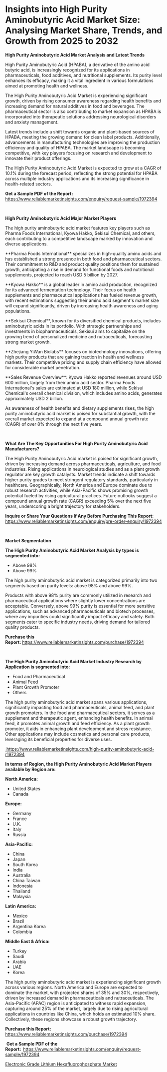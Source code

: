 <p><h1>Insights into High Purity Aminobutyric Acid Market Size: Analysing Market Share, Trends, and Growth from 2025 to 2032</h1></p><p><strong>High Purity Aminobutyric Acid Market Analysis and Latest Trends</strong></p>
<p><p>High Purity Aminobutyric Acid (HPABA), a derivative of the amino acid butyric acid, is increasingly recognized for its applications in pharmaceuticals, food additives, and nutritional supplements. Its purity level enhances its efficacy, making it a vital ingredient in various formulations aimed at promoting health and wellness.</p><p>The High Purity Aminobutyric Acid Market is experiencing significant growth, driven by rising consumer awareness regarding health benefits and increasing demand for natural additives in food and beverages. The pharmaceutical sector is also contributing to market expansion as HPABA is incorporated into therapeutic solutions addressing neurological disorders and anxiety management. </p><p>Latest trends include a shift towards organic and plant-based sources of HPABA, meeting the growing demand for clean label products. Additionally, advancements in manufacturing technologies are improving the production efficiency and quality of HPABA. The market landscape is becoming competitive, with key players focusing on research and development to innovate their product offerings.</p><p>The High Purity Aminobutyric Acid Market is expected to grow at a CAGR of 10.1% during the forecast period, reflecting the strong potential for HPABA across multiple industry applications and its increasing significance in health-related sectors.</p></p>
<p><strong>Get a Sample PDF of the Report:&nbsp;</strong> <a href="https://www.reliablemarketinsights.com/enquiry/request-sample/1972394?utm_campaign=3011&utm_medium=2&utm_source=Github&utm_content=ia&utm_term=03042025&utm_id=high-purity-aminobutyric-acid">https://www.reliablemarketinsights.com/enquiry/request-sample/1972394</a></p>
<p>&nbsp;</p>
<p><strong>High Purity Aminobutyric Acid Major Market Players</strong></p>
<p><p>The high purity aminobutyric acid market features key players such as Pharma Foods International, Kyowa Hakko, Sekisui Chemical, and others, each contributing to a competitive landscape marked by innovation and diverse applications.</p><p>**Pharma Foods International** specializes in high-quality amino acids and has established a strong presence in both food and pharmaceutical sectors. Their commitment to R&D and product quality positions them for sustained growth, anticipating a rise in demand for functional foods and nutritional supplements, projected to reach USD 5 billion by 2027.</p><p>**Kyowa Hakko** is a global leader in amino acid production, recognized for its advanced fermentation technology. Their focus on health supplements and pharmaceutical applications has fueled revenue growth, with recent estimations suggesting their amino acid segment's market size will expand significantly, driven by increasing health awareness and aging populations.</p><p>**Sekisui Chemical**, known for its diversified chemical products, includes aminobutyric acids in its portfolio. With strategic partnerships and investments in biopharmaceuticals, Sekisui aims to capitalize on the growing trend of personalized medicine and nutraceuticals, forecasting strong market growth.</p><p>**Zhejiang YiWan Biolabs** focuses on biotechnology innovations, offering high purity products that are gaining traction in health and wellness markets. Their competitive pricing and supply chain efficiency have allowed for considerable market penetration.</p><p>**Sales Revenue Overview**: Kyowa Hakko reported revenues around USD 600 million, largely from their amino acid sector. Pharma Foods International's sales are estimated at USD 180 million, while Sekisui Chemical's overall chemical division, which includes amino acids, generates approximately USD 2 billion.</p><p>As awareness of health benefits and dietary supplements rises, the high purity aminobutyric acid market is poised for substantial growth, with the overall market expected to expand at a compound annual growth rate (CAGR) of over 8% through the next five years.</p></p>
<p>&nbsp;</p>
<p><strong>What Are The Key Opportunities For High Purity Aminobutyric Acid Manufacturers?</strong></p>
<p><p>The High Purity Aminobutyric Acid market is poised for significant growth, driven by increasing demand across pharmaceuticals, agriculture, and food industries. Rising applications in neurological studies and as a plant growth regulator are key growth catalysts. Market trends indicate a shift towards higher purity grades to meet stringent regulatory standards, particularly in healthcare. Geographically, North America and Europe dominate due to robust research activities, while Asia-Pacific shows promising growth potential fueled by rising agricultural practices. Future outlooks suggest a compound annual growth rate (CAGR) exceeding 5% over the next five years, underscoring a bright trajectory for stakeholders.</p></p>
<p><strong>Inquire or Share Your Questions If Any Before Purchasing This Report:</strong> <a href="https://www.reliablemarketinsights.com/enquiry/pre-order-enquiry/1972394?utm_campaign=3011&utm_medium=2&utm_source=Github&utm_content=ia&utm_term=03042025&utm_id=high-purity-aminobutyric-acid">https://www.reliablemarketinsights.com/enquiry/pre-order-enquiry/1972394</a></p>
<p>&nbsp;</p>
<p><strong>Market Segmentation</strong></p>
<p><strong>The High Purity Aminobutyric Acid Market Analysis by types is segmented into:</strong></p>
<p><ul><li>Above 98%</li><li>Above 99%</li></ul></p>
<p><p>The high purity aminobutyric acid market is categorized primarily into two segments based on purity levels: above 98% and above 99%. </p><p>Products with above 98% purity are commonly utilized in research and pharmaceutical applications where slightly lower concentrations are acceptable. Conversely, above 99% purity is essential for more sensitive applications, such as advanced pharmaceuticals and biotech processes, where any impurities could significantly impact efficacy and safety. Both segments cater to specific industry needs, driving demand for tailored quality products.</p></p>
<p><strong>Purchase this Report:&nbsp;</strong><a href="https://www.reliablemarketinsights.com/purchase/1972394?utm_campaign=3011&utm_medium=2&utm_source=Github&utm_content=ia&utm_term=03042025&utm_id=high-purity-aminobutyric-acid">https://www.reliablemarketinsights.com/purchase/1972394</a></p>
<p>&nbsp;</p>
<p><strong>The High Purity Aminobutyric Acid Market Industry Research by Application is segmented into:</strong></p>
<p><ul><li>Food and Pharmaceutical</li><li>Animal Feed</li><li>Plant Growth Promoter</li><li>Others</li></ul></p>
<p><p>The high purity aminobutyric acid market spans various applications, significantly impacting food and pharmaceuticals, animal feed, and plant growth promoters. In the food and pharmaceutical sectors, it serves as a supplement and therapeutic agent, enhancing health benefits. In animal feed, it promotes animal growth and feed efficiency. As a plant growth promoter, it aids in enhancing plant development and stress resistance. Other applications may include cosmetics and personal care products, leveraging its beneficial properties for diverse uses.</p></p>
<p><a href="https://www.reliablemarketinsights.com/high-purity-aminobutyric-acid-r1972394?utm_campaign=3011&utm_medium=2&utm_source=Github&utm_content=ia&utm_term=03042025&utm_id=high-purity-aminobutyric-acid">&nbsp;https://www.reliablemarketinsights.com/high-purity-aminobutyric-acid-r1972394</a></p>
<p><strong>In terms of Region, the High Purity Aminobutyric Acid Market Players available by Region are:</strong></p>
<p>
    <p> <strong> North America: </strong>
        <ul>
            <li>United States</li>
            <li>Canada</li>
        </ul>
        </p> 
    <p> <strong> Europe: </strong>
        <ul>
            <li>Germany</li>
            <li>France</li>
            <li>U.K.</li>
            <li>Italy</li>
            <li>Russia</li>
        </ul>
        </p> 
    <p> <strong> Asia-Pacific: </strong>
        <ul>
            <li>China</li>
            <li>Japan</li>
            <li>South Korea</li>
            <li>India</li>
            <li>Australia</li>
            <li>China Taiwan</li>
            <li>Indonesia</li>
            <li>Thailand</li>
            <li>Malaysia</li>
        </ul>
        </p> 
    <p> <strong> Latin America: </strong>
        <ul>
            <li>Mexico</li>
            <li>Brazil</li>
            <li>Argentina Korea</li>
            <li>Colombia</li>
        </ul>
        </p> 
    <p> <strong> Middle East & Africa: </strong>
        <ul>
            <li>Turkey</li>
            <li>Saudi</li>
            <li>Arabia</li>
            <li>UAE</li>
            <li>Korea</li>
        </ul>
    </p>
    </p>
<p><p>The high purity aminobutyric acid market is experiencing significant growth across various regions. North America and Europe are expected to dominate the market, with projected shares of 35% and 30%, respectively, driven by increased demand in pharmaceuticals and nutraceuticals. The Asia-Pacific (APAC) region is anticipated to witness rapid expansion, capturing around 25% of the market, largely due to rising agricultural applications in countries like China, which holds an estimated 10% share. Collectively, these regions showcase a robust growth trajectory.</p></p>
<p><strong>Purchase this Report: </strong><a href="https://www.reliablemarketinsights.com/purchase/1972394?utm_campaign=3011&utm_medium=2&utm_source=Github&utm_content=ia&utm_term=03042025&utm_id=high-purity-aminobutyric-acid">https://www.reliablemarketinsights.com/purchase/1972394</a></p>
<p>&nbsp;<strong>Get a Sample PDF of the Report:&nbsp;&nbsp;</strong><a href="https://www.reliablemarketinsights.com/enquiry/request-sample/1972394?utm_campaign=3011&utm_medium=2&utm_source=Github&utm_content=ia&utm_term=03042025&utm_id=high-purity-aminobutyric-acid">https://www.reliablemarketinsights.com/enquiry/request-sample/1972394</a></p>
<p><strong></strong></p>
<p><p><a href="https://github.com/pidlisseas/Market-Research-Report-List-1/blob/main/electronic-grade-lithium-hexafluorophosphate-market.md?utm_campaign=3011&utm_medium=2&utm_source=Github&utm_content=ia&utm_term=03042025&utm_id=high-purity-aminobutyric-acid">Electronic Grade Lithium Hexafluorophosphate Market</a></p></p>